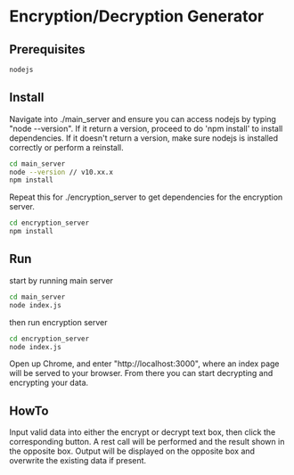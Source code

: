 # Encryption/Decryption Generator

## Prerequisites

```bash
nodejs
```

## Install

Navigate into ./main_server and ensure you can access nodejs by typing "node --version".
If it return a version, proceed to do 'npm install' to install dependencies.
If it doesn't return a version, make sure nodejs is installed correctly or perform a reinstall.

```bash
cd main_server
node --version // v10.xx.x
npm install
```

Repeat this for ./encryption_server to get dependencies for the encryption server.
```bash
cd encryption_server
npm install
```

## Run

start by running main server

```bash
cd main_server
node index.js
```

then run encryption server

```bash
cd encryption_server
node index.js
```

Open up Chrome, and enter "http://localhost:3000", where an index page will be served to your browser. From there you can start decrypting and encrypting your data.

## HowTo

Input valid data into either the encrypt or decrypt text box, then click the corresponding button. A rest call will be performed and the result shown in the opposite box. Output will be displayed on the opposite box and overwrite the existing data if present.